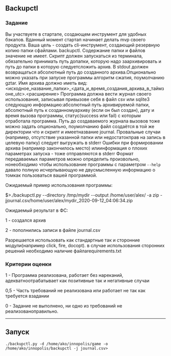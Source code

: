 ## Backupctl
### Задание

Вы участвуете в стартапе, создающем инструмент для удобных бэкапов. Вданный момент стартап начинает делать mvp своего продукта.
Ваша цель - создать cli-инструмент, создающий резервную копию папки сфайлами. backupctl.
Содержание папки и файлов значение не имеет.
Скрипт должен запускаться из терминала, обязательно принимать путь допапки, которую надо заархивировать и путь до папки в которую следуетсложить архив.
В stdout должен возвращаться абсолютный путь до созданного архива.Опционально можно указать при запуске программы алгоритм сжатия, поумолчанию gztar.
Имя архива должно иметь вид:<исходное_название_папки>_<дата_и_время_создания_архива_в_таймзоне_utc>.<расширение>
Программа должна вести журнал своего использования, записывая привызове себя в файл csv или sqlite3 следующую информацию:абсолютный путь архивируемой папки, 
абсолютный путь к созданномуархиву (если он был создан), дату и время вызова программы, статус(success или fail) с которым отработала программа.
Путь до создаваемого журнала вызовов тоже можно задать опционально, поумолчанию файл создаётся в той же директории что и скрипт и имеетназвание journal.
Провальные случаи (например, отсутствие указанной папки или недостатокправ на запись в целевую папку) следует выгружать в stderr
Ошибки при формировании архива (например закончилось место) илиинформация о плохих параметрах запуска - тоже отправляются в stderr
Формат передаваемых параметров можно определить произвольно, нонеобходимо чтобы использование программы с параметром `--help` давало полную исчерпывающую не двусмысленную 
информацию о томкак пользоваться вашей программой.

Ожидаемый пример использования программы:

$>./backupctl.py --directory /tmp/mydir --output /home/user/alex/ -a zip -jjournal.csv/home/user/alex/mydir_2020-09-12_04:06:34.zip

Ожидаемый результат в ФС:

1 - создался архив

2 - пополнились записи в файле journal.csv

Разрешается использовать как стандартные так и сторонние модули(например click, fire, docopt).
в случае использования сторонних решений необходимо наличие файлаrequirements.txt

### Критерии оценки
1 - Программа реализована, работает без нареканий, адекватноотрабатывает как позитивные так и негативные случаи 

0,5 - Часть требований не реализована или работает не так как требуется взадании 

0 - Задание не выполнено, ни одно из требований не реализованоправильно.

---------------------------------------------------------------------------------------------------------------------------------
## Запуск 
```
./backupctl.py -d /home/ako/innopolis/game -o /home/ako/innopolis/backupctl -j journal.csv>
```
